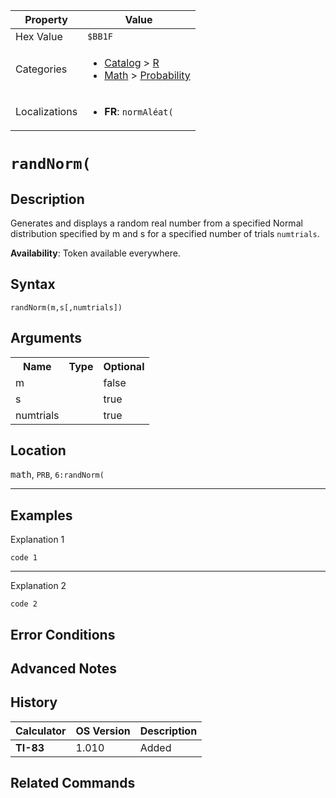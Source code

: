 | Property      | Value |
|---------------|-------|
| Hex Value     | `$BB1F`|
| Categories    | <ul><li>[Catalog](../categories/Catalog.md) > [R](../categories/Catalog.md#R)</li><li>[Math](../categories/Math.md) > [Probability](../categories/Math.md#Probability)</li></ul> |
| Localizations | <ul><li><b>FR</b>: `normAléat(`</li></ul> |

# `randNorm(`

## Description
Generates and displays a random real number from a specified Normal distribution specified by m and s for a specified number of trials `numtrials`.


<b>Availability</b>: Token available everywhere.

## Syntax
`randNorm(m,s[,numtrials])`

## Arguments
<table>
<tr><th>Name</th><th>Type</th><th>Optional</th></tr>

<tr><td>m</td><td></td><td>false</td></tr>

<tr><td>s</td><td></td><td>true</td></tr>

<tr><td>numtrials</td><td></td><td>true</td></tr>

</table>

## Location
<kbd>math</kbd>, `PRB`, `6:randNorm(`
<hr>

## Examples

Explanation 1
```ti-basic
code 1
```
---
Explanation 2
```ti-basic
code 2
```

## Error Conditions


## Advanced Notes


## History
| Calculator | OS Version | Description |
|------------|------------|-------------|
| <b>TI-83</b> | 1.010 | Added

## Related Commands

    